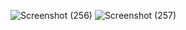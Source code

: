 ![Screenshot (256)](https://github.com/Berlin629252/CCNA/assets/66897078/4c7308b3-742d-4fdd-9af4-92307426c8df)
![Screenshot (257)](https://github.com/Berlin629252/CCNA/assets/66897078/6a5da3cc-982c-4a01-a797-0bf4e0e1169b)
